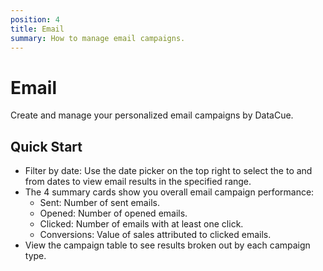 ```yaml
---
position: 4
title: Email
summary: How to manage email campaigns.
---
```


# Email
Create and manage your personalized email campaigns by DataCue.

## Quick Start
- Filter by date: Use the date picker on the top right to select the to and from dates to view email results in the specified range.
- The 4 summary cards show you overall email campaign performance:
    - Sent: Number of sent emails.
    - Opened: Number of opened emails.
    - Clicked: Number of emails with at least one click.
    - Conversions: Value of sales attributed to clicked emails.
- View the campaign table to see results broken out by each campaign type.

